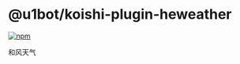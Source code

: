 # @u1bot/koishi-plugin-heweather

[![npm](https://img.shields.io/npm/v/@u1bot/koishi-plugin-heweather?style=flat-square)](https://www.npmjs.com/package/@u1bot/koishi-plugin-heweather)

和风天气
